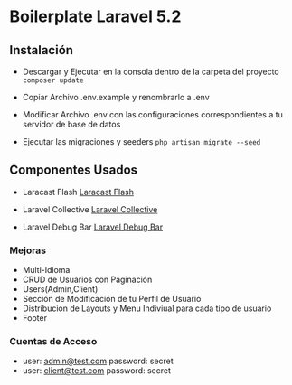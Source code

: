 # Boilerplate Laravel 5.2

## Instalación

* Descargar y Ejecutar en la consola dentro de la carpeta del proyecto
`composer update`

* Copiar Archivo .env.example y renombrarlo a .env

* Modificar Archivo .env con las configuraciones correspondientes a tu servidor de base de datos

* Ejecutar las migraciones y seeders
`php artisan migrate --seed`

## Componentes Usados

* Laracast Flash
 [Laracast Flash](https://github.com/laracasts/flash)

* Laravel Collective
[Laravel Collective](https://laravelcollective.com/docs/5.2/html)

* Laravel Debug Bar
[Laravel Debug Bar](https://github.com/barryvdh/laravel-debugbar)

### Mejoras

* Multi-Idioma
* CRUD de Usuarios con Paginación 
* Users(Admin,Client)
* Sección de Modificación de tu Perfil de Usuario
* Distribucion de Layouts y Menu Indiviual para cada tipo de usuario
* Footer

### Cuentas de Acceso

* user: admin@test.com password: secret
* user: client@test.com password: secret
